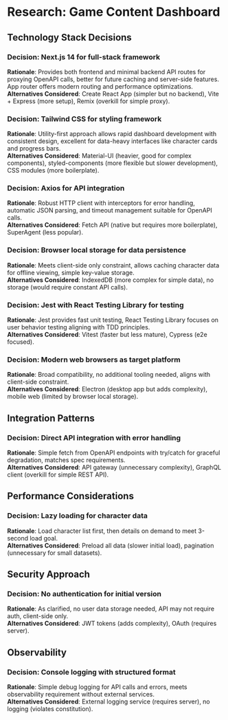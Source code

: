 # Research: Game Content Dashboard

## Technology Stack Decisions

### Decision: Next.js 14 for full-stack framework

**Rationale**: Provides both frontend and minimal backend API routes for proxying OpenAPI calls, better for future caching and server-side features. App router offers modern routing and performance optimizations.  
**Alternatives Considered**: Create React App (simpler but no backend), Vite + Express (more setup), Remix (overkill for simple proxy).

### Decision: Tailwind CSS for styling framework

**Rationale**: Utility-first approach allows rapid dashboard development with consistent design, excellent for data-heavy interfaces like character cards and progress bars.  
**Alternatives Considered**: Material-UI (heavier, good for complex components), styled-components (more flexible but slower development), CSS modules (more boilerplate).

### Decision: Axios for API integration

**Rationale**: Robust HTTP client with interceptors for error handling, automatic JSON parsing, and timeout management suitable for OpenAPI calls.  
**Alternatives Considered**: Fetch API (native but requires more boilerplate), SuperAgent (less popular).

### Decision: Browser local storage for data persistence

**Rationale**: Meets client-side only constraint, allows caching character data for offline viewing, simple key-value storage.  
**Alternatives Considered**: IndexedDB (more complex for simple data), no storage (would require constant API calls).

### Decision: Jest with React Testing Library for testing

**Rationale**: Jest provides fast unit testing, React Testing Library focuses on user behavior testing aligning with TDD principles.  
**Alternatives Considered**: Vitest (faster but less mature), Cypress (e2e focused).

### Decision: Modern web browsers as target platform

**Rationale**: Broad compatibility, no additional tooling needed, aligns with client-side constraint.  
**Alternatives Considered**: Electron (desktop app but adds complexity), mobile web (limited by browser local storage).

## Integration Patterns

### Decision: Direct API integration with error handling

**Rationale**: Simple fetch from OpenAPI endpoints with try/catch for graceful degradation, matches spec requirements.  
**Alternatives Considered**: API gateway (unnecessary complexity), GraphQL client (overkill for simple REST API).

## Performance Considerations

### Decision: Lazy loading for character data

**Rationale**: Load character list first, then details on demand to meet 3-second load goal.  
**Alternatives Considered**: Preload all data (slower initial load), pagination (unnecessary for small datasets).

## Security Approach

### Decision: No authentication for initial version

**Rationale**: As clarified, no user data storage needed, API may not require auth, client-side only.  
**Alternatives Considered**: JWT tokens (adds complexity), OAuth (requires server).

## Observability

### Decision: Console logging with structured format

**Rationale**: Simple debug logging for API calls and errors, meets observability requirement without external services.  
**Alternatives Considered**: External logging service (requires server), no logging (violates constitution).
